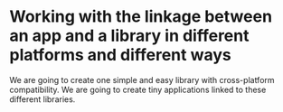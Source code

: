 # Working with the linkage between an app and a library in different platforms and different ways

We are going to create one simple and easy library with cross-platform compatibility.
We are going to create tiny applications linked to these different libraries.
